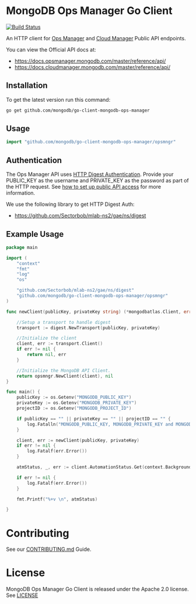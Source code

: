 # MongoDB Ops Manager Go Client

[![Build Status](https://cloud.drone.io/api/badges/mongodb/go-client-mongodb-ops-manager/status.svg)](https://cloud.drone.io/mongodb/go-client-mongodb-ops-manager)

An HTTP client for [Ops Manager](https://docs.opsmanager.mongodb.com/master/reference/api/) 
and [Cloud Manager](https://docs.cloudmanager.mongodb.com/reference/api/) Public API endpoints.

You can view the Official API docs at: 
- https://docs.opsmanager.mongodb.com/master/reference/api/
- https://docs.cloudmanager.mongodb.com/master/reference/api/

## Installation

To get the latest version run this command:

```bash
go get github.com/mongodb/go-client-mongodb-ops-manager
```

## Usage

```go
import "github.com/mongodb/go-client-mongodb-ops-manager/opsmngr"
```

## Authentication 

The Ops Manager API uses [HTTP Digest Authentication](https://docs.opsmanager.mongodb.com/master/core/api/#authentication). 
Provide your PUBLIC_KEY as the username and PRIVATE_KEY as the password as part of the HTTP request. 
See [how to set up public API access](https://docs.opsmanager.mongodb.com/master/tutorial/configure-public-api-access/) for more information.

We use the following library to get HTTP Digest Auth:

- https://github.com/Sectorbob/mlab-ns2/gae/ns/digest

## Example Usage

```go 
package main

import (
	"context"
	"fmt"
	"log"
	"os"

	"github.com/Sectorbob/mlab-ns2/gae/ns/digest"
	"github.com/mongodb/go-client-mongodb-ops-manager/opsmngr"
)

func newClient(publicKey, privateKey string) (*mongodbatlas.Client, error) {

	//Setup a transport to handle digest
	transport := digest.NewTransport(publicKey, privateKey)

	//Initialize the client
	client, err := transport.Client()
	if err != nil {
		return nil, err
	}

	//Initialize the MongoDB API Client.
	return opsmngr.NewClient(client), nil
}

func main() {
	publicKey := os.Getenv("MONGODB_PUBLIC_KEY")
	privateKey := os.Getenv("MONGODB_PRIVATE_KEY")
	projectID := os.Getenv("MONGODB_PROJECT_ID")

	if publicKey == "" || privateKey == "" || projectID == "" {
		log.Fatalln("MONGODB_PUBLIC_KEY, MONGODB_PRIVATE_KEY and MONGODB_PROJECT_ID must be set to run this example")
	}

	client, err := newClient(publicKey, privateKey)
	if err != nil {
		log.Fatalf(err.Error())
	}

	atmStatus, _, err := client.AutomationStatus.Get(context.Background(), projectID)

	if err != nil {
		log.Fatalf(err.Error())
	}

	fmt.Printf("%+v \n", atmStatus)

}
```

# Contributing

See our [CONTRIBUTING.md](CONTRIBUTING.md) Guide.

# License

MongoDB Ops Manager Go Client is released under the Apache 2.0 license. See [LICENSE](LICENSE)
